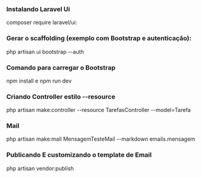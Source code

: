 ### Instalando Laravel Ui

composer require laravel/ui:

### Gerar o scaffolding (exemplo com Bootstrap e autenticação):

php artisan ui bootstrap --auth

### Comando para carregar o Bootstrap

npm install e npm run dev

### Criando Controller estilo --resource

 php artisan make:controller --resource TarefasController --model=Tarefa

 ### Mail

 php artisan make:mail MensagemTesteMail --markdown emails.mensagem

 ### Publicando E customizando o template de Email

 php artisan vendor:publish

